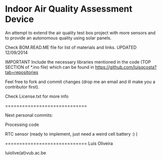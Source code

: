 Indoor Air Quality Assessment Device
=============================

An attempt to extend the air quality test box project with more sensors and to provide an autonomous quality using solar panels.

Check BOM.READ.ME file for list of materials and links. UPDATED 12/09/2014

IMPORTANT Include the necessary libraries mentioned in the code (TOP SECTION of *.ino file) which can be found in https://github.com/luisqcosta?tab=repositories


Feel free to fork and commit changes (drop me an email and ill make you a contributor first).

Check License.txt for more info

=============================

Next personal commits: 

Processing code

RTC sensor (ready to implement, just need a weird cell battery :)  )

=============================
Luis Oliveira

luiolive(at)vub.ac.be
